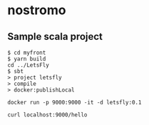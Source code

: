 # nostromo
## Sample scala project
```
$ cd myfront
$ yarn build
cd ../LetsFly
$ sbt
> project letsfly
> compile
> docker:publishLocal

docker run -p 9000:9000 -it -d letsfly:0.1

curl localhost:9000/hello
```
